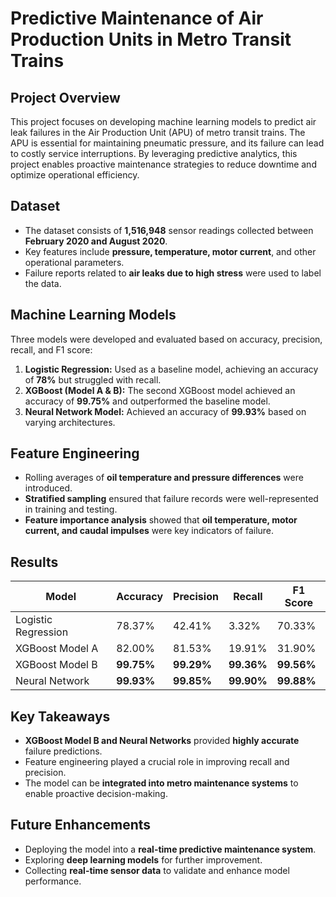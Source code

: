 # **Predictive Maintenance of Air Production Units in Metro Transit Trains**

## **Project Overview**
This project focuses on developing machine learning models to predict air leak failures in the Air Production Unit (APU) of metro transit trains. The APU is essential for maintaining pneumatic pressure, and its failure can lead to costly service interruptions. By leveraging predictive analytics, this project enables proactive maintenance strategies to reduce downtime and optimize operational efficiency.

## **Dataset**
- The dataset consists of **1,516,948** sensor readings collected between **February 2020 and August 2020**.
- Key features include **pressure, temperature, motor current**, and other operational parameters.
- Failure reports related to **air leaks due to high stress** were used to label the data.

## **Machine Learning Models**
Three models were developed and evaluated based on accuracy, precision, recall, and F1 score:
1. **Logistic Regression:** Used as a baseline model, achieving an accuracy of **78%** but struggled with recall.
2. **XGBoost (Model A & B):** The second XGBoost model achieved an accuracy of **99.75%** and outperformed the baseline model.
3. **Neural Network Model:** Achieved an accuracy of **99.93%** based on varying architectures.

## **Feature Engineering**
- Rolling averages of **oil temperature and pressure differences** were introduced.
- **Stratified sampling** ensured that failure records were well-represented in training and testing.
- **Feature importance analysis** showed that **oil temperature, motor current, and caudal impulses** were key indicators of failure.

## **Results**
| Model | Accuracy | Precision | Recall | F1 Score |
|--------|---------|-----------|--------|---------|
| Logistic Regression | 78.37% | 42.41% | 3.32% | 70.33% |
| XGBoost Model A | 82.00% | 81.53% | 19.91% | 31.90% |
| XGBoost Model B | **99.75%** | **99.29%** | **99.36%** | **99.56%** |
| Neural Network | **99.93%** | **99.85%** | **99.90%** | **99.88%** |

## **Key Takeaways**
- **XGBoost Model B and Neural Networks** provided **highly accurate** failure predictions.
- Feature engineering played a crucial role in improving recall and precision.
- The model can be **integrated into metro maintenance systems** to enable proactive decision-making.

## **Future Enhancements**
- Deploying the model into a **real-time predictive maintenance system**.
- Exploring **deep learning models** for further improvement.
- Collecting **real-time sensor data** to validate and enhance model performance.
